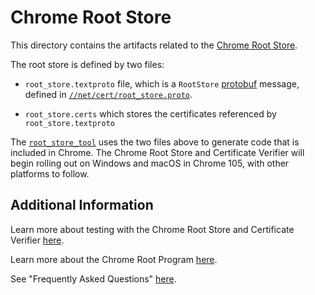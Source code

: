 # Chrome Root Store

This directory contains the artifacts related to the
[Chrome Root Store](https://chromium.googlesource.com/chromium/src/+/main/net/data/ssl/chrome_root_store/root_store.md).

The root store is defined by two files:

* `root_store.textproto` file, which is a `RootStore`
  [protobuf](https://developers.google.com/protocol-buffers) message, defined in
  [`//net/cert/root_store.proto`](/net/cert/root_store.proto).

* `root_store.certs` which stores the certificates referenced by
  `root_store.textproto`

The [`root_store_tool`](/net/tools/root_store_tool/root_store_tool.cc) uses the
two files above to generate code that is included in Chrome. The Chrome Root
Store and Certificate Verifier will begin rolling out on Windows and macOS in
Chrome 105, with other platforms to follow.

## Additional Information
Learn more about testing with the Chrome Root Store and Certificate Verifier
[here](testing.md).

Learn more about the Chrome Root Program [here](https://g.co/chrome/root-policy).

See "Frequently Asked Questions" [here](faq.md).